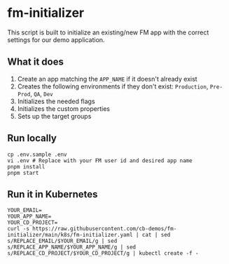 # fm-initializer

This script is built to initialize an existing/new FM app with the correct settings for our demo application.

## What it does

1. Create an app matching the `APP_NAME` if it doesn't already exist
2. Creates the following environments if they don't exist: `Production`, `Pre-Prod`, `QA`, `Dev`
3. Initializes the needed flags
4. Initializes the custom properties
5. Sets up the target groups

## Run locally

```shell
cp .env.sample .env
vi .env # Replace with your FM user id and desired app name
pnpm install
pnpm start
```

## Run it in Kubernetes

```shell
YOUR_EMAIL=
YOUR_APP_NAME=
YOUR_CD_PROJECT=
curl -s https://raw.githubusercontent.com/cb-demos/fm-initializer/main/k8s/fm-initializer.yaml | cat | sed s/REPLACE_EMAIL/$YOUR_EMAIL/g | sed s/REPLACE_APP_NAME/$YOUR_APP_NAME/g | sed s/REPLACE_CD_PROJECT/$YOUR_CD_PROJECT/g | kubectl create -f -
```
